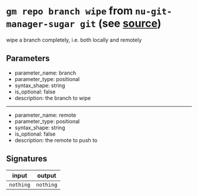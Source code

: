 # `gm repo branch wipe` from `nu-git-manager-sugar git` (see [source](https://github.com/amtoine/nu-git-manager/blob/main/pkgs/nu-git-manager-sugar/nu-git-manager-sugar/git/mod.nu#L113))
wipe a branch completely, i.e. both locally and remotely



## Parameters
- parameter_name: branch
- parameter_type: positional
- syntax_shape: string
- is_optional: false
- description: the branch to wipe
---
- parameter_name: remote
- parameter_type: positional
- syntax_shape: string
- is_optional: false
- description: the remote to push to

## Signatures
| input     | output    |
| --------- | --------- |
| `nothing` | `nothing` |
